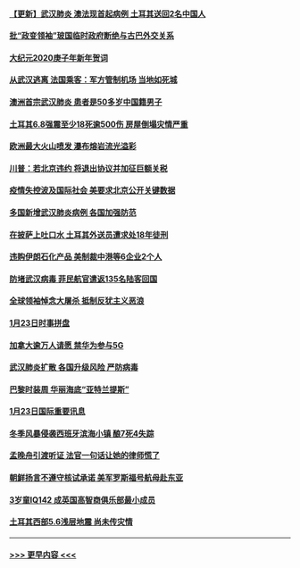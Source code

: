 #### [【更新】武汉肺炎 澳法现首起病例 土耳其送回2名中国人](../pages/prog202/a102758911.md?t=01251231) 
#### [批“政变领袖”玻国临时政府断绝与古巴外交关系](../pages/prog202/a102760530.md?t=01251231) 
#### [大纪元2020庚子年新年贺词](../pages/prog202/a102760529.md?t=01251231) 
#### [从武汉逃离 法国乘客：军方管制机场 当地如死城](../pages/prog202/a102760510.md?t=01251231) 
#### [澳洲首宗武汉肺炎 患者是50多岁中国籍男子](../pages/prog202/a102760488.md?t=01251231) 
#### [土耳其6.8强震至少18死逾500伤 房屋倒塌灾情严重](../pages/prog202/a102760469.md?t=01251231) 
#### [欧洲最大火山喷发 瀑布熔岩流光溢彩](../pages/prog202/a102760310.md?t=01251231) 
#### [川普：若北京违约 将退出协议并加征巨额关税](../pages/prog202/a102760250.md?t=01251231) 
#### [疫情失控波及国际社会 美要求北京公开关键数据](../pages/prog202/a102760245.md?t=01251231) 
#### [多国新增武汉肺炎病例 各国加强防范](../pages/prog202/a102760214.md?t=01251231) 
#### [在披萨上吐口水 土耳其外送员遭求处18年徒刑](../pages/prog202/a102759979.md?t=01251231) 
#### [违购伊朗石化产品 美制裁中港等6企业2个人](../pages/prog202/a102759952.md?t=01251231) 
#### [防堵武汉病毒 菲民航官遣返135名陆客回国](../pages/prog202/a102759946.md?t=01251231) 
#### [全球领袖悼念大屠杀 抵制反犹主义恶浪](../pages/prog202/a102759678.md?t=01251231) 
#### [1月23日时事拼盘](../pages/prog202/a102759599.md?t=01251231) 
#### [加拿大逾万人请愿 禁华为参与5G](../pages/prog202/a102759553.md?t=01251231) 
#### [武汉肺炎扩散 各国升级风险 严防病毒](../pages/prog202/a102759400.md?t=01251231) 
#### [巴黎时装周 华丽海底“亚特兰提斯”](../pages/prog202/a102759217.md?t=01251231) 
#### [1月23日国际重要讯息](../pages/prog202/a102759199.md?t=01251231) 
#### [冬季风暴侵袭西班牙滨海小镇 酿7死4失踪](../pages/prog202/a102759119.md?t=01251231) 
#### [孟晚舟引渡听证 法官一句话让她的律师慌了](../pages/prog202/a102759060.md?t=01251231) 
#### [朝鲜扬言不遵守核试承诺 美军罗斯福号航母赴东亚](../pages/prog202/a102759001.md?t=01251231) 
#### [3岁童IQ142 成英国高智商俱乐部最小成员](../pages/prog202/a102758990.md?t=01251231) 
#### [土耳其西部5.6浅层地震 尚未传灾情](../pages/prog202/a102758903.md?t=01251231) 

----
#### [ >>> 更早内容 <<< ](../indexes/prog202-earlier.md)
